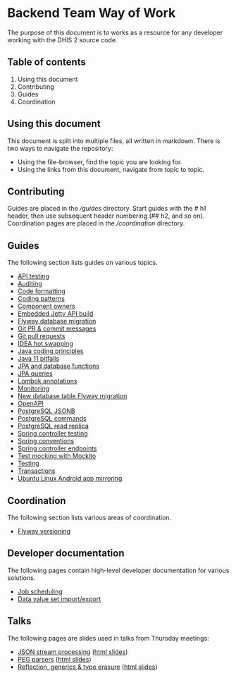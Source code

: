 # Backend Team Way of Work

The purpose of this document is to works as a resource for any developer working with the DHIS 2 source code.

## Table of contents

1. Using this document
2. Contributing
3. Guides
3. Coordination

## Using this document

This document is split into multiple files, all written in markdown. There is two ways to navigate the repository:

* Using the file-browser, find the topic you are looking for.
* Using the links from this document, navigate from topic to topic.

## Contributing

Guides are placed in the _/guides_ directory. Start guides with the \# h1 header, then use subsequent header numbering (\## h2, and so on). Coordination pages are placed in the _/coordination_ directory.

## Guides

The following section lists guides on various topics.

* [API testing](guides/testing/api_testing.md)
* [Auditing](guides/auditing.md)
* [Code formatting](guides/code_formatting.md)
* [Coding patterns](guides/preferred_patterns.md)
* [Component owners](guides/component_owners.md)
* [Embedded Jetty API build](guides/embedded_jetty.md)
* [Flyway database migration](guides/flyway_db_migration.md)
* [Git PR & commit messages](guides/git_commit_messages.md)
* [Git pull requests](guides/git_pull_requests.md)
* [IDEA hot swapping](guides/idea_hot_swapping.md)
* [Java coding principles](guides/java_coding_principles.md)
* [Java 11 pitfalls](guides/java11_pitfalls.md)
* [JPA and database functions](guides/jpa_database_functions.md)
* [JPA queries](guides/jpa_api.md)
* [Lombok annotations](guides/lombok.md)
* [Monitoring](guides/monitoring.md)
* [New database table Flyway migration](guides/new_database_table_flyway_migration.md)
* [OpenAPI](guides/open_api.md)
* [PostgreSQL JSONB](guides/postgres/postgres_jsonb.md)
* [PostgreSQL commands](guides/postgres/postgresql_commands.md)
* [PostgreSQL read replica](guides/postgres/postgres_read_replica.md)
* [Spring controller testing](guides/testing/spring_controller_testing.md)
* [Spring conventions](guides/spring_conventions.md)
* [Spring controller endpoints](guides/controller_endpoints.md)
* [Test mocking with Mockito](guides/testing/test_mocking.md)
* [Testing](guides/testing/testing.md)
* [Transactions](guides/transactions.md)
* [Ubuntu Linux Android app mirroring](guides/ubuntu_android_app_mirroring.md)

## Coordination

The following section lists various areas of coordination.

* [Flyway versioning](coordination/flyway_versioning.md)

## Developer documentation

The following pages contain high-level developer documentation for various solutions.

* [Job scheduling](docs/job_scheduling.md)
* [Data value set import/export](docs/datavalueset.md)

## Talks

The following pages are slides used in talks from Thursday meetings:

* [JSON stream processing](talks/json_stream_processing.md) ([html slides](talks/json_stream_processing.html))
* [PEG parsers](talks/peg_parsers.md) ([html slides](talks/peg_parsers.html))
* [Reflection, generics & type erasure](talks/generics.md) ([html slides](talks/generics.html))
